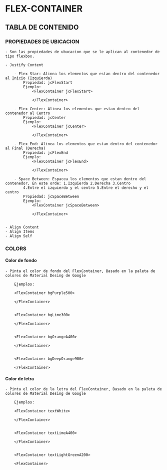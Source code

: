
# FLEX-CONTAINER

## TABLA DE CONTENIDO


### PROPIEDADES DE UBICACION

    - Son las propiedades de ubucacion que se le aplican al contenedor de tipo flexbox.

    - Justify Content

        - Flex Star: Alinea los elementos que estan dentro del contenedor al Inicio (Izquierda)
            Propiedad: jcFlexStart
            Ejemplo:
                <FlexContainer jcFlexStart> 
                
                </FlexContainer>

        - Flex Center: Alinea los elementos que estan dentro del contenedor al Centro
            Propiedad: jcCenter
            Ejemplo:
                <FlexContainer jcCenter>
                
                </FlexContainer>

        - Flex End: Alinea los elementos que estan dentro del contenedor al Final (Derecha)
            Propiedad: jcFlexEnd
            Ejemplo:
                <FlexContainer jcFlexEnd>
                
                </FlexContainer>

        - Space Between: Espacea los elementos que estan dentro del contenedor, En este orde: 1.Izquierda 2.Derecha 3.Centro
            4.Entre el izquierdo y el centro 5.Entre el derecho y el centro
            Propiedad: jcSpaceBetween
            Ejemplo:
                <FlexContainer jcSpaceBetween>
                
                </FlexContainer>


    - Align Content
    - Align Items
    - Align Self


### COLORS

#### Color de fondo

    - Pinta el color de fondo del FlexContainer, Basado en la paleta de colores de Material Desing de Google

        Ejemplos:

        <FlexContainer bgPurple500>
        
        </FlexContainer>


        <FlexContainer bgLime300>

        </FlexContainer>


        <FlexContainer bgOrangeA400>
        
        </FlexContainer>


        <FlexContainer bgDeepOrange900>
        
        </FlexContainer>


#### Color de letra

    - Pinta el color de la letra del FlexContainer, Basado en la paleta de colores de Material Desing de Google

        Ejemplos:

        <FlexContainer textWhite>
        
        </FlexContainer>


        <FlexContainer textLimeA400>

        </FlexContainer>


        <FlexContainer textLightGreenA200>

        <FlexContainer>